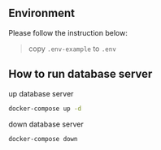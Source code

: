 ## Environment

Please follow the instruction below:

> copy `.env-example` to `.env`


## How to run database server

up database server

```bash
docker-compose up -d
```

down database server

```
docker-compose down
```
